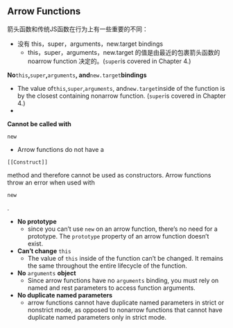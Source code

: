 ## Arrow Functions

箭头函数和传统JS函数在行为上有一些重要的不同：

* 没有 this，super，arguments，new.target bindings
  * this，super，arguments，new.target 的值是由最近的包裹箭头函数的noarrow function 决定的。\(`super`is covered in Chapter 4.\)

**No**`this`**,**`super`**,**`arguments`**, and**`new.target`**bindings**

* The value of`this`,`super`,`arguments`, and`new.target`inside of the function is by the closest containing nonarrow function. \(`super`is covered in Chapter 4.\)
* 
**Cannot be called with**

`new`

* Arrow functions do not have a

`[[Construct]]`

method and therefore cannot be used as constructors. Arrow functions throw an error when used with

`new`

.

* **No prototype**
  * since you can’t use
    `new`
    on an arrow function, there’s no need for a prototype. The
    `prototype`
    property of an arrow function doesn’t exist.
* **Can’t change**
  `this`
  * The value of
    `this`
    inside of the function can’t be changed. It remains the same throughout the entire lifecycle of the function.
* **No**
  `arguments`
  **object**
  * Since arrow functions have no
    `arguments`
    binding, you must rely on named and rest parameters to access function arguments.
* **No duplicate named parameters**
  * arrow functions cannot have duplicate named parameters in strict or nonstrict mode, as opposed to nonarrow functions that cannot have duplicate named parameters only in strict mode.




